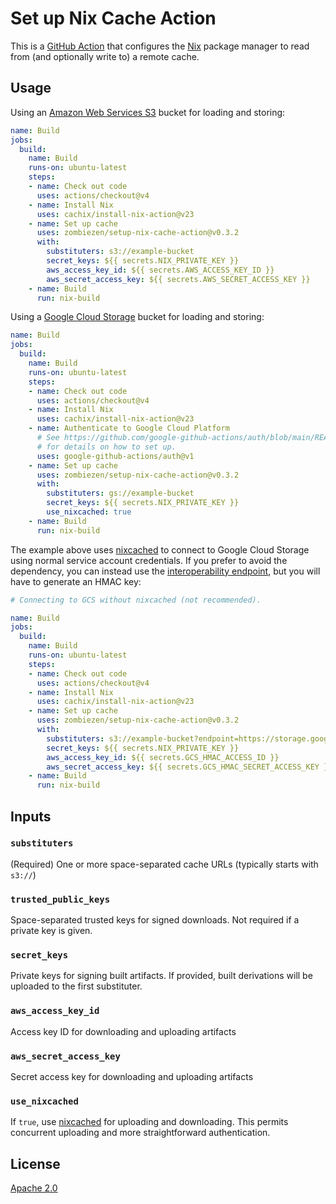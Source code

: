 # Set up Nix Cache Action

This is a [GitHub Action][] that configures the [Nix][] package manager
to read from (and optionally write to)
a remote cache.

[GitHub Action]: https://docs.github.com/en/actions
[Nix]: https://nixos.org/

## Usage

Using an [Amazon Web Services S3][] bucket for loading and storing:

```yaml
name: Build
jobs:
  build:
    name: Build
    runs-on: ubuntu-latest
    steps:
    - name: Check out code
      uses: actions/checkout@v4
    - name: Install Nix
      uses: cachix/install-nix-action@v23
    - name: Set up cache
      uses: zombiezen/setup-nix-cache-action@v0.3.2
      with:
        substituters: s3://example-bucket
        secret_keys: ${{ secrets.NIX_PRIVATE_KEY }}
        aws_access_key_id: ${{ secrets.AWS_ACCESS_KEY_ID }}
        aws_secret_access_key: ${{ secrets.AWS_SECRET_ACCESS_KEY }}
    - name: Build
      run: nix-build
```

Using a [Google Cloud Storage][] bucket for loading and storing:

```yaml
name: Build
jobs:
  build:
    name: Build
    runs-on: ubuntu-latest
    steps:
    - name: Check out code
      uses: actions/checkout@v4
    - name: Install Nix
      uses: cachix/install-nix-action@v23
    - name: Authenticate to Google Cloud Platform
      # See https://github.com/google-github-actions/auth/blob/main/README.md
      # for details on how to set up.
      uses: google-github-actions/auth@v1
    - name: Set up cache
      uses: zombiezen/setup-nix-cache-action@v0.3.2
      with:
        substituters: gs://example-bucket
        secret_keys: ${{ secrets.NIX_PRIVATE_KEY }}
        use_nixcached: true
    - name: Build
      run: nix-build
```

The example above uses [nixcached][] to connect to Google Cloud Storage
using normal service account credentials.
If you prefer to avoid the dependency, you can instead use the [interoperability endpoint][],
but you will have to generate an HMAC key:

```yaml
# Connecting to GCS without nixcached (not recommended).

name: Build
jobs:
  build:
    name: Build
    runs-on: ubuntu-latest
    steps:
    - name: Check out code
      uses: actions/checkout@v4
    - name: Install Nix
      uses: cachix/install-nix-action@v23
    - name: Set up cache
      uses: zombiezen/setup-nix-cache-action@v0.3.2
      with:
        substituters: s3://example-bucket?endpoint=https://storage.googleapis.com
        secret_keys: ${{ secrets.NIX_PRIVATE_KEY }}
        aws_access_key_id: ${{ secrets.GCS_HMAC_ACCESS_ID }}
        aws_secret_access_key: ${{ secrets.GCS_HMAC_SECRET_ACCESS_KEY }}
    - name: Build
      run: nix-build
```

[Amazon Web Services S3]: https://aws.amazon.com/s3/
[Google Cloud Storage]: https://cloud.google.com/storage
[interoperability endpoint]: https://cloud.google.com/storage/docs/interoperability
[nixcached]: https://github.com/zombiezen/nixcached

## Inputs

### `substituters`

(Required) One or more space-separated cache URLs (typically starts with `s3://`)

### `trusted_public_keys`

Space-separated trusted keys for signed downloads.
Not required if a private key is given.

### `secret_keys`

Private keys for signing built artifacts.
If provided, built derivations will be uploaded to the first substituter.

### `aws_access_key_id`

Access key ID for downloading and uploading artifacts

### `aws_secret_access_key`

Secret access key for downloading and uploading artifacts

### `use_nixcached`

If `true`, use [nixcached][] for uploading and downloading.
This permits concurrent uploading and more straightforward authentication.

## License

[Apache 2.0](LICENSE)
